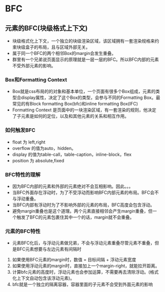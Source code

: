 # BFC

## 元素的BFC(块级格式上下文)

* 块级格式化上下文，一个独立的块级渲染区域，该区域拥有一套渲染规格来约束块级盒子的布局，且与区域外部无关。
* 属于同一个BFC的两个相邻Box的margin会发生重叠。
* 群里有一个兄弟说页面显示的原理就是一层一层的BFC。所以BFC内部的元素不受外部元素的影响。

### Box和Formatting Context

* Box就是css布局的的对象和基本单位，一个页面有很多个Box组成，元素的类型合display属性，决定了这个Box的类型，会参与不同的Formatting Box。最常见的有Block formatting Box(bfc)和inline formatting Box(IFC)
* Formatting Context 是页面中的一块渲染区域，有一套渲染的规则，他决定了子元素是如何的定位，以及和其他元素的关系和相互作用。

### 如何触发BFC

* float 为 left,right
* overflow 的值为auto，hidden。
* display 的值为table-call，table-caption，inline-block，flex
* position 为 absolute,fixed

### BFC特性的理解

* 因为BFC内部的元素和外部的元素绝对不会互相影响。因此。。。
* 当BFC外面存在浮动时，为了不受浮动而影响BFC内部元素的布局。BFC会不与浮动重叠。
* 当BFC内部有浮动时为了不影响外部的元素的布局，BFC高度会包含浮动。
* 避免margin重叠也是这个道理。两个元素直接相邻会产生margin重叠，但一个触发了BFC的元素包裹住其中一个的话，margin就不会重叠。

### 元素的BFC特性

* 元素BFC化后，与浮动元素做兄弟，不会与浮动元素重叠尽管元素不重叠，但是BFC元素想要与左边元素有间隔时

1. 如果使用BFC元素的margin时，数值 = 目标间隔 + 浮动元素宽度
2. 如果使用浮动元素的margin时，直接加上一个margin-right，就能拉开距离。
3. 计算bfc元素的高度时，浮动元素也会参加运算，不需要再去清除浮动。(格式化上下文自动包含该浮动元素)。
4. bfc就是一个独立的隔离容器，容器里面的子元素不会受到外面元素的影响